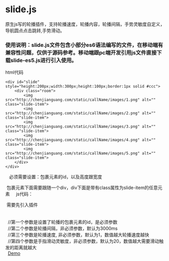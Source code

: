 # slide.js
原生js写的轮播插件，支持轮播速度，轮播内容，轮播间隔，手势灵敏度自定义，导航圆点点击跳转,手势滑动。

### 使用说明：slide.js文件包含小部分es6语法编写的文件，在移动端有兼容性问题，仅供于源码参考。移动端跟pc端开发引用js文件直接下载slide-es5.js进行引入使用。
html代码

    <div id="slide" style="height:200px;width:300px;height:100px;border:1px solid #ccc">
        <div class="room">
            <img src="http://chenjianguang.com/static/callName/images/1.png" alt="" class="slide-item">
            <img src="http://chenjianguang.com/static/callName/images/2.png" alt="" class="slide-item">
            <img src="http://chenjianguang.com/static/callName/images/3.png" alt="" class="slide-item">
            <img src="http://chenjianguang.com/static/callName/images/4.png" alt="" class="slide-item">
            <img src="http://chenjianguang.com/static/callName/images/5.png" alt="" class="slide-item"> 
        </div>
    </div>

   必须需要设置：包裹元素的id，以及高度跟宽度
    
   包裹元素下面需要跟随一个div，div下面是带有class属性为slide-item的任意元素
    
 js代码：
 
  需要先引入插件  
    <script src="./slid-es5.js"></script> <br/>
    <script>
         slide = new Slide('slide',3000,1,20);
    </script> <br/>
   //第一个参数是设置了轮播的包裹元素的id，是必须参数  <br/>
   //第二个参数是轮播间隔，非必须参数，默认为3000ms  <br/>
   //第三个参数是轮播速度, 非必须参数，默认为1，数值越大轮播速度越快<br/>
   //第四个参数是手指滑动灵敏度，非必须参数，默认为20，数值越大需要滑动触发的距离就越大<br/>
   <a href='http://chenjianguang.com/slide/'>Demo<a>

    
